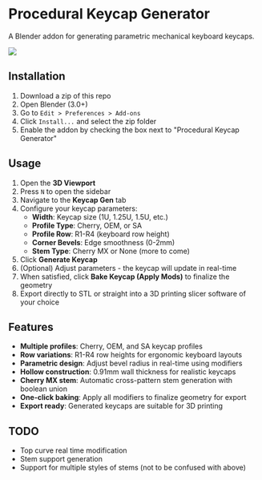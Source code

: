 # Procedural Keycap Generator

A Blender addon for generating parametric mechanical keyboard keycaps.

![](https://github.com/macsampson/blender-keycap-generator/blob/main/example.gif)

## Installation

1. Download a zip of this repo
2. Open Blender (3.0+)
3. Go to `Edit > Preferences > Add-ons`
4. Click `Install...` and select the zip folder
5. Enable the addon by checking the box next to "Procedural Keycap Generator"

## Usage

1. Open the **3D Viewport**
2. Press `N` to open the sidebar
3. Navigate to the **Keycap Gen** tab
4. Configure your keycap parameters:
   - **Width**: Keycap size (1U, 1.25U, 1.5U, etc.)
   - **Profile Type**: Cherry, OEM, or SA
   - **Profile Row**: R1-R4 (keyboard row height)
   - **Corner Bevels**: Edge smoothness (0-2mm)
   - **Stem Type**: Cherry MX or None (more to come)
5. Click **Generate Keycap**
6. (Optional) Adjust parameters - the keycap will update in real-time
7. When satisfied, click **Bake Keycap (Apply Mods)** to finalize the geometry
8. Export directly to STL or straight into a 3D printing slicer software of your choice

## Features

- **Multiple profiles**: Cherry, OEM, and SA keycap profiles
- **Row variations**: R1-R4 row heights for ergonomic keyboard layouts
- **Parametric design**: Adjust bevel radius in real-time using modifiers
- **Hollow construction**: 0.91mm wall thickness for realistic keycaps
- **Cherry MX stem**: Automatic cross-pattern stem generation with boolean union
- **One-click baking**: Apply all modifiers to finalize geometry for export
- **Export ready**: Generated keycaps are suitable for 3D printing

## TODO

- Top curve real time modification
- Stem support generation
- Support for multiple styles of stems (not to be confused with above)
